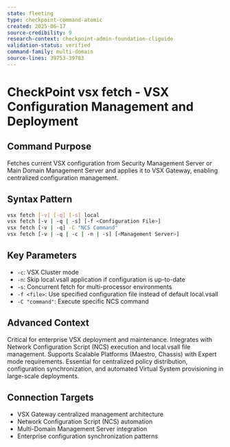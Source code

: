 ```yaml
---
state: fleeting
type: checkpoint-command-atomic
created: 2025-06-17
source-credibility: 9
research-context: checkpoint-admin-foundation-cliguide
validation-status: verified
command-family: multi-domain
source-lines: 39753-39783
---
```


# CheckPoint vsx fetch - VSX Configuration Management and Deployment

## Command Purpose
Fetches current VSX configuration from Security Management Server or Main Domain Management Server and applies it to VSX Gateway, enabling centralized configuration management.

## Syntax Pattern
```bash
vsx fetch [-v] [-q] [-s] local
vsx fetch [-v | -q | -s] [-f <Configuration File>]
vsx fetch [-v | -q] -C "NCS Command"
vsx fetch [-v | -q | -c | -n | -s] [<Management Server>]
```

## Key Parameters
- `-c`: VSX Cluster mode
- `-n`: Skip local.vsall application if configuration is up-to-date
- `-s`: Concurrent fetch for multi-processor environments
- `-f <file>`: Use specified configuration file instead of default local.vsall
- `-C "command"`: Execute specific NCS command

## Advanced Context
Critical for enterprise VSX deployment and maintenance. Integrates with Network Configuration Script (NCS) execution and local.vsall file management. Supports Scalable Platforms (Maestro, Chassis) with Expert mode requirements. Essential for centralized policy distribution, configuration synchronization, and automated Virtual System provisioning in large-scale deployments.

## Connection Targets
- VSX Gateway centralized management architecture
- Network Configuration Script (NCS) automation
- Multi-Domain Management Server integration
- Enterprise configuration synchronization patterns